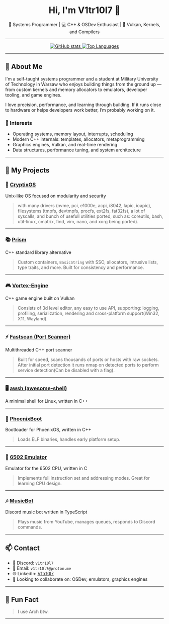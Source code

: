 <h1 align="center">Hi, I'm V1tr10l7 👋</h1>
<p align="center">
  🧠 Systems Programmer | 💻 C++ & OSDev Enthusiast | 🔧 Vulkan, Kernels, and Compilers
</p>

---

<p align="center">
  <a href="https://github.com/vitriol1744">
    <img src="https://github-readme-stats.vercel.app/api?username=vitriol1744&show_icons=true&theme=radical" alt="GitHub stats" />
  </a>
  <a href="https://github.com/vitriol1744">
    <img src="https://github-readme-stats.vercel.app/api/top-langs/?username=vitriol1744&langs_count=10&layout=compact&theme=radical" alt="Top Languages" />
  </a>
</p>

---

## 🧠 About Me

I'm a self-taught systems programmer and a student at Military University of Technology in Warsaw who enjoys building things from the ground up — from custom kernels and memory allocators to emulators, developer tooling, and game engines. 

I love precision, performance, and learning through building. If it runs close to hardware or helps developers work better, I’m probably working on it.

### 🔎 Interests
- Operating systems, memory layout, interrupts, scheduling
- Modern C++ internals: templates, allocators, metaprogramming
- Graphics engines, Vulkan, and real-time rendering
- Data structures, performance tuning, and system architecture

---

## 📌 My Projects

### 🔐 [CryptixOS](https://github.com/CryptixOS/CryptixOS.git)
Unix-like OS focused on modularity and security  
> with many drivers (nvme, pci, e1000e, acpi, i8042, lapic, ioapic), filesystems (tmpfs, devtmpfs, procfs, ext2fs, fat32fs), a lot of syscalls, and bunch of usefull utilities ported, such as: coreutils, bash, util-linux, cmatrix, find, vim, nano, and xorg being ported).

---

### 📚 [Prism](https://github.com/CryptixOS/Prism.git)
C++ standard library alternative
> Custom containers, `BasicString` with SSO, allocators, intrusive lists, type traits, and more. Built for consistency and performance.

---

### 🎮 [Vortex-Engine](https://github.com/Vitriol1744/Vortex.git)
C++ game engine built on Vulkan  
> Consists of 3d level editor, any easy to use API, supporting: logging, profiling, serialization, rendering and cross-platform support(Win32, X11, Wayland).

---

### ⚡ [Fastscan (Port Scanner)](https://github.com/vitriol1744/PortScanner.git)
Multithreaded C++ port scanner  
> Built for speed, scans thousands of ports or hosts with raw sockets. After initial port detection it runs nmap on detected ports to perform service detection(Can be disabled with a flag).

---


### 🖥️ [awsh (awesome-shell)](https://github.com/vitriol1744/awesome-shell.git)
A minimal shell for Linux, written in C++  

---

### 🧭 [PhoenixBoot](https://github.com/Vitriol1744/PhoenixBoot)
Bootloader for PhoenixOS, written in C++  
> Loads ELF binaries, handles early platform setup.

---

### 🧠 [6502 Emulator](https://github.com/Vitriol1744/6502-Emulator.git)
Emulator for the 6502 CPU, written in C  
> Implements full instruction set and addressing modes. Great for learning CPU design.

---


### 🎶 [MusicBot](https://github.com/Vitriol1744/MusicBot.git)
Discord music bot written in TypeScript  
> Plays music from YouTube, manages queues, responds to Discord commands.


---

## 📫 Contact

- 💬 Discord: `v1tr10l7`
- 📧 Email: `v1tr10l7@proton.me`
- 🌐 LinkedIn: [V1tr10l7](https://www.linkedin.com/in/szymon-zemke-07953a275)
- 🤝 Looking to collaborate on: OSDev, emulators, graphics engines

---

## 🧩 Fun Fact

> I use Arch btw.

---
